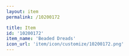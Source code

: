 ```yaml
---
layout: item
permalink: /10200172

title: Item
id: '10200172'
item_name: 'Beaded Dreads'
icon_url: 'item/icon/customize/10200172.png'
---
```

